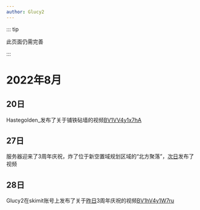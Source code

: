 ```yaml
---
author: Glucy2
---
```


::: tip

此页面仍需完善

:::

# 2022年8月

## 20日

Hastegolden_发布了关于铺铁砧墙的视频[BV1VV4y1x7hA](https://www.bilibili.com/video/BV1VV4y1x7hA)

## 27日

服务器迎来了3周年庆祝，炸了位于新空置域规划区域的“北方聚落”，[次日](#_28日)发布了视频

## 28日

Glucy2在skimit账号上发布了关于[昨日](#_27日)3周年庆祝的视频[BV1hV4y1W7ru](https://www.bilibili.com/video/BV1hV4y1W7ru)
